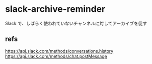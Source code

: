 # slack-archive-reminder

Slack で、しばらく使われていないチャンネルに対してアーカイブを促す

## refs

https://api.slack.com/methods/conversations.history  
https://api.slack.com/methods/chat.postMessage  
